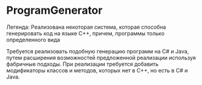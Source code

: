 # ProgramGenerator

Легенда: Реализована некоторая система, которая способна генерировать код на языке С++, причем, программы только определенного вида

Требуется реализовать подобную генерацию программ на С# и Java, путем  расширения возможностей предложенной реализации используя фабричные подходы. При реализации требуется добавить модификаторы классов и методов, которых нет в C++, но есть в C# и Java.
